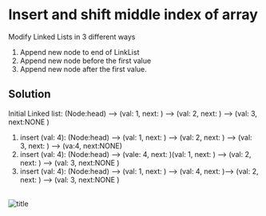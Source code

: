 # Insert and shift middle index of array
<!-- Short summary or background information -->
Modify Linked Lists in 3 different ways
1. Append new node to end of LinkList
2. Append new node before the first value
3. Append new node after the first value. 


## Solution
<!-- Embedded whiteboard image -->

Initial Linked list: (Node:head) --> (val: 1, next: ) --> (val: 2, next: ) --> (val: 3, next:NONE )<br>
1. insert (val: 4): (Node:head) --> (val: 1, next: ) --> (val: 2, next: ) --> (val: 3, next: ) --> (va:4, next:NONE)<br>
2. insert (val: 4): (Node:head) --> (vale: 4, next: )(val: 1, next: ) --> (val: 2, next: ) --> (val: 3, next:NONE )<br>
3. insert (val: 4): (Node:head) --> (val: 1, next: ) --> (val: 4, next: )--> (val: 2, next: ) --> (val: 3, next:NONE )<br><br>




![title](https://github.com/401d9/data_structures_and_algorithms/blob/array_shift/assets/kth-ll.jpg)

